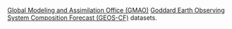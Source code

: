 [Global Modeling and Assimilation Office (GMAO)](https://gmao.gsfc.nasa.gov/)
[Goddard Earth Observing System Composition Forecast (GEOS-CF)](https://gmao.gsfc.nasa.gov/weather_prediction/GEOS-CF/) datasets.
